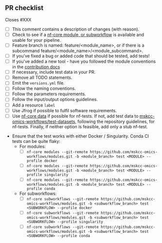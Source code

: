 <!--
# mskcc-omics-workflows/modules pull request

Many thanks for contributing to mskcc-omics-workflows/modules!

Please fill in the appropriate checklist below (delete whatever is not relevant).
These are the most common things requested on pull requests (PRs).

Remember that PRs should be made against the master branch.

Learn more about contributing: [gitbook](https://mskcc-omics-workflows.gitbook.io/omics-wf/GMaCKqX0TmAhUOoZmuc6)
-->

## PR checklist

Closes #XXX <!-- If this PR fixes an issue, please link it here! -->

- [ ] This comment contains a description of changes (with reason).
- [ ] Check to see if a [nf-core module, or subworkflow](https://github.com/nf-core/modules) is available and usable for your pipeline.  
- [ ] Feature branch is named: feature/<module_name>, or if there is a subcommand feature/<module_name>/<module_subcommand>. 
- [ ] If you've fixed a bug or added code that should be tested, add tests!
- [ ] If you've added a new tool - have you followed the module conventions in the [contribution docs](https://mskcc-omics-workflows.gitbook.io/omics-wf/GMaCKqX0TmAhUOoZmuc6)
- [ ] If necessary, include test data in your PR.
- [ ] Remove all TODO statements.
- [ ] Emit the `versions.yml` file.
- [ ] Follow the naming conventions.
- [ ] Follow the parameters requirements.
- [ ] Follow the input/output options guidelines.
- [ ] Add a resource `label`
- [ ] Use Jfrog if possible to fulfil software requirements.
- [ ] Use [nf-core data](https://github.com/nf-core/test-datasets) if possible for nf-tests. If not, add test data to [mskcc-omics-workflows/test-datasets](https://github.com/mskcc-omics-workflows/test-datasets), following the repository guidelines, for nf-tests. Finally, if neither option is feasible, add only a stub nf-test. 
- Ensure that the test works with either Docker / Singularity. Conda CI tests can be quite flaky:
  - For modules:
    - [ ] `nf-core modules --git-remote https://github.com/mskcc-omics-workflows/modules.git -b <module_branch> test <MODULE> --profile docker`
    - [ ] `nf-core modules --git-remote https://github.com/mskcc-omics-workflows/modules.git -b <module_branch> test <MODULE> --profile singularity`
    - [ ] `nf-core modules --git-remote https://github.com/mskcc-omics-workflows/modules.git -b <module_branch> test <MODULE> --profile conda`
  - For subworkflows:
    - [ ] `nf-core subworkflows --git-remote https://github.com/mskcc-omics-workflows/modules.git -b <subworkflow_branch> test <SUBWORKFLOW> --profile docker`
    - [ ] `nf-core subworkflows --git-remote https://github.com/mskcc-omics-workflows/modules.git -b <subworkflow_branch> test <SUBWORKFLOW> --profile singularity`
    - [ ] `nf-core subworkflows --git-remote https://github.com/mskcc-omics-workflows/modules.git -b <subworkflow_branch> test <SUBWORKFLOW> --profile conda`
